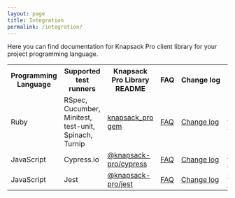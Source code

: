 ```yaml
---
layout: page
title: Integration
permalink: /integration/
---
```


<p>Here you can find documentation for Knapsack Pro client library for your project programming language.</p>

<table class="pure-table extra-margin-top-2x">
  <tr>
    <th>Programming Language</th>
    <th>Supported test runners</th>
    <th>Knapsack Pro Library README</th>
    <th>FAQ</th>
    <th>Change&nbsp;log</th>
    <th>Installation guide</th>
  </tr>
  <tr>
    <td>Ruby</td>
    <td>RSpec, Cucumber, Minitest, test-unit, Spinach, Turnip</td>
    <td><a href="https://github.com/KnapsackPro/knapsack_pro-ruby">knapsack_pro gem</a></td>
    <td><a href="https://github.com/KnapsackPro/knapsack_pro-ruby#faq">FAQ</a></td>
    <td><a href="https://github.com/KnapsackPro/knapsack_pro-ruby/blob/master/CHANGELOG.md#change-log">Change log</a></td>
    <td><a href="/knapsack_pro-ruby/guide/"><b>Guide - start here</b></a></td>
  </tr>
  <tr>
    <td>JavaScript</td>
    <td>Cypress.io</td>
    <td><a href="https://github.com/KnapsackPro/knapsack-pro-cypress">@knapsack-pro/cypress</a></td>
    <td><a href="https://github.com/KnapsackPro/knapsack-pro-cypress#faq">FAQ</a></td>
    <td><a href="https://github.com/KnapsackPro/knapsack-pro-cypress/blob/master/CHANGELOG.md#change-log">Change log</a></td>
    <td><a href="https://github.com/KnapsackPro/knapsack-pro-cypress#installation"><b>Guide - start here</b></a></td>
  </tr>
  <tr>
    <td>JavaScript</td>
    <td>Jest</td>
    <td><a href="https://github.com/KnapsackPro/knapsack-pro-jest">@knapsack-pro/jest</a></td>
    <td><a href="https://github.com/KnapsackPro/knapsack-pro-jest#faq">FAQ</a></td>
    <td><a href="https://github.com/KnapsackPro/knapsack-pro-jest/blob/master/CHANGELOG.md#change-log">Change log</a></td>
    <td><a href="https://github.com/KnapsackPro/knapsack-pro-jest#installation"><b>Guide - start here</b></a></td>
  </tr>
</table>
